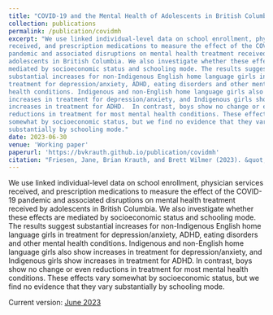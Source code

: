 ```yaml
---
title: "COVID-19 and the Mental Health of Adolescents in British Columbia"
collection: publications
permalink: /publication/covidmh
excerpt: "We use linked individual-level data on school enrollment, physician services
received, and prescription medications to measure the effect of the COVID-19
pandemic and associated disruptions on mental health treatment received by
adolescents in British Columbia. We also investigate whether these effects are
mediated by socioeconomic status and schooling mode. The results suggest
substantial increases for non-Indigenous English home language girls in
treatment for depression/anxiety, ADHD, eating disorders and other mental
health conditions. Indigenous and non-English home language girls also show
increases in treatment for depression/anxiety, and Indigenous girls show
increases in treatment for ADHD.  In contrast, boys show no change or even
reductions in treatment for most mental health conditions. These effects vary
somewhat by socioeconomic status, but we find no evidence that they vary
substantially by schooling mode."
date: 2023-06-30
venue: 'Working paper'
paperurl: 'https://bvkrauth.github.io/publication/covidmh'
citation: "Friesen, Jane, Brian Krauth, and Brett Wilmer (2023). &quot;COVID-19 and the Mental Health of Adolescents in British Columbia.&quot; Working paper, Simon Fraser University."
---
```

We use linked individual-level data on school enrollment, physician services
received, and prescription medications to measure the effect of the COVID-19
pandemic and associated disruptions on mental health treatment received by
adolescents in British Columbia. We also investigate whether these effects are
mediated by socioeconomic status and schooling mode. The results suggest
substantial increases for non-Indigenous English home language girls in
treatment for depression/anxiety, ADHD, eating disorders and other mental
health conditions. Indigenous and non-English home language girls also show
increases in treatment for depression/anxiety, and Indigenous girls show
increases in treatment for ADHD.  In contrast, boys show no change or even
reductions in treatment for most mental health conditions. These effects vary
somewhat by socioeconomic status, but we find no evidence that they vary
substantially by schooling mode.

Current version:
[June 2023](https://bvkrauth.github.io/publication/covidmh/covidmh-jun2023.pdf)
